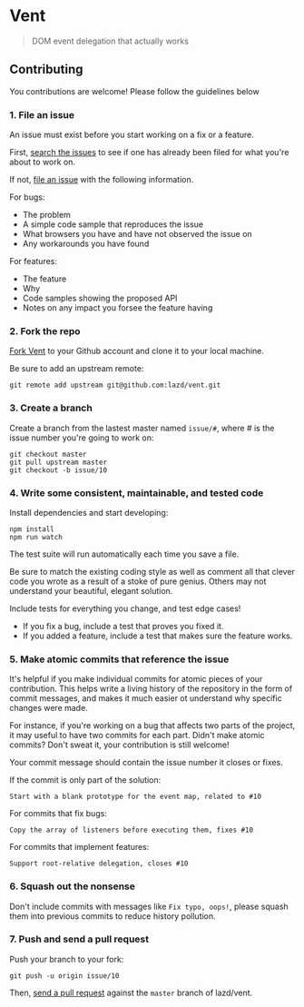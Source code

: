 # Vent
> DOM event delegation that actually works

## Contributing

You contributions are welcome! Please follow the guidelines below

### 1. File an issue

An issue must exist before you start working on a fix or a feature.

First, [search the issues](https://github.com/lazd/vent/issues) to see if one has already been filed for what you're about to work on.

If not, [file an issue](https://github.com/lazd/vent/issues/new) with the following information.

For bugs:

* The problem
* A simple code sample that reproduces the issue
* What browsers you have and have not observed the issue on
* Any workarounds you have found

For features:

* The feature
* Why
* Code samples showing the proposed API
* Notes on any impact you forsee the feature having

### 2. Fork the repo

[Fork Vent](https://github.com/lazd/vent/fork) to your Github account and clone it to your local machine.

Be sure to add an upstream remote:

```
git remote add upstream git@github.com:lazd/vent.git
```

### 3. Create a branch

Create a branch from the lastest master named `issue/#`, where # is the issue number you're going to work on:

```
git checkout master
git pull upstream master
git checkout -b issue/10
```

### 4. Write some consistent, maintainable, and tested code

Install dependencies and start developing:

```
npm install
npm run watch
```

The test suite will run automatically each time you save a file.

Be sure to match the existing coding style as well as comment all that clever code you wrote as a result of a stoke of pure genius. Others may not understand your beautiful, elegant solution.

Include tests for everything you change, and test edge cases!

* If you fix a bug, include a test that proves you fixed it.
* If you added a feature, include a test that makes sure the feature works.

### 5. Make atomic commits that reference the issue

It's helpful if you make individual commits for atomic pieces of your contribution. This helps write a living history of the repository in the form of commit messages, and makes it much easier ot understand why specific changes were made.

For instance, if you're working on a bug that affects two parts of the project, it may useful to have two commits for each part. Didn't make atomic commits? Don't sweat it, your contribution is still welcome!

Your commit message should contain the issue number it closes or fixes.

If the commit is only part of the solution:

```
Start with a blank prototype for the event map, related to #10
```

For commits that fix bugs:

```
Copy the array of listeners before executing them, fixes #10
```

For commits that implement features:

```
Support root-relative delegation, closes #10
```

### 6. Squash out the nonsense

Don't include commits with messages like `Fix typo, oops!`, please squash them into previous commits to reduce history pollution.

### 7. Push and send a pull request

Push your branch to your fork:

```
git push -u origin issue/10
```

Then, [send a pull request](https://github.com/lazd/vent/compare) against the `master` branch of lazd/vent.
